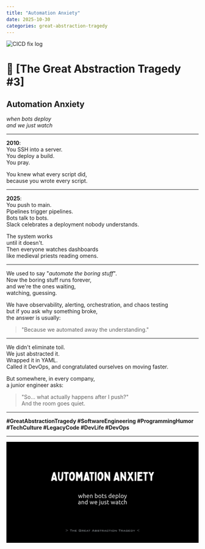 ```yaml
---
title: "Automation Anxiety"
date: 2025-10-30
categories: great-abstraction-tragedy
---
```


![CICD fix log](/res/cicd-fix-log.jpg)


# 🚧 [The Great Abstraction Tragedy #3]

## Automation Anxiety

_when bots deploy_  
_and we just watch_

---

**2010**:  
You SSH into a server.  
You deploy a build.  
You pray.

You knew what every script did,  
because you wrote every script.

---

**2025**:  
You push to main.  
Pipelines trigger pipelines.  
Bots talk to bots.  
Slack celebrates a deployment nobody understands.

The system works  
until it doesn't.  
Then everyone watches dashboards  
like medieval priests reading omens.

---

We used to say "_automate the boring stuff_".  
Now the boring stuff runs forever,  
and we're the ones waiting,  
watching, guessing.

We have observability, alerting, orchestration, and chaos testing  
but if you ask why something broke,  
the answer is usually:
> "Because we automated away the understanding."

---

We didn't eliminate toil.  
We just abstracted it.  
Wrapped it in YAML.  
Called it DevOps,
and congratulated ourselves on moving faster.

But somewhere, in every company,  
a junior engineer asks:
> "So... what actually happens after I push?"  
> And the room goes quiet.

---

**#GreatAbstractionTragedy #SoftwareEngineering #ProgrammingHumor #TechCulture
#LegacyCode #DevLife #DevOps**

---

![Automation Anxiety](/res/automation-anxiety.png)

